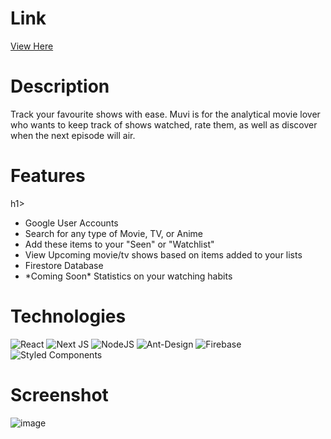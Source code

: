 <h1>Link</h1>
<a href="https://josren-muvi.vercel.app/" target="_blank">View Here</a>

<h1>Description</h1>
<div>Track your favourite shows with ease. Muvi is for the analytical movie lover who wants to keep track of shows watched, rate them, as well as discover when the next episode will air.</div>

<h1>Features</h1>h1>
<ul>
  <li>Google User Accounts</li>
  <li>Search for any type of Movie, TV, or Anime</li>
  <li>Add these items to your "Seen" or "Watchlist"</li>
  <li>View Upcoming movie/tv shows based on items added to your lists</li>
  <li>Firestore Database</li>
  <li>*Coming Soon* Statistics on your watching habits</li>
  
</ul>

<h1>Technologies</h1>
<div>
  
  ![React](https://img.shields.io/badge/react-%2320232a.svg?style=for-the-badge&logo=react&logoColor=%2361DAFB)
  ![Next JS](https://img.shields.io/badge/Next-black?style=for-the-badge&logo=next.js&logoColor=white)
  ![NodeJS](https://img.shields.io/badge/node.js-6DA55F?style=for-the-badge&logo=node.js&logoColor=white)
  ![Ant-Design](https://img.shields.io/badge/-AntDesign-%230170FE?style=for-the-badge&logo=ant-design&logoColor=white)
  ![Firebase](https://img.shields.io/badge/Firebase-039BE5?style=for-the-badge&logo=Firebase&logoColor=white)
  ![Styled Components](https://img.shields.io/badge/styled--components-DB7093?style=for-the-badge&logo=styled-components&logoColor=white)
</div>

<h1>Screenshot</h1>

![image](https://github.com/jos-ren/muvi/assets/60946895/80b17e41-83c7-46e9-925e-35075b332202)
